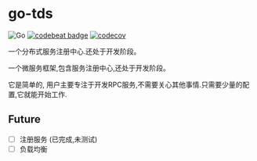 # go-tds

![Go](https://github.com/sdttttt/go-tds/workflows/Go/badge.svg)
[![codebeat badge](https://codebeat.co/badges/9040bc68-655c-4d3e-be12-661554bacecf)](https://codebeat.co/projects/github-com-sdttttt-go-tds-master)
[![codecov](https://codecov.io/gh/sdttttt/go-tds/branch/master/graph/badge.svg)](https://codecov.io/gh/sdttttt/go-tds)

一个分布式服务注册中心.还处于开发阶段。

一个微服务框架,包含服务注册中心,还处于开发阶段。

它是简单的, 用户主要专注于开发RPC服务,不需要关心其他事情.只需要少量的配置,它就能开始工作.

## Future

- [ ] 注册服务 (已完成,未测试)
- [ ] 负载均衡
